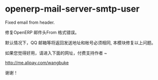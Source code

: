 openerp-mail-server-smtp-user
=============================

Fixed email from header.  

修复OpenERP 邮件头From 格式错误。  

默认情况下，QQ 邮箱等将返回发送地址和帐号必须相同, 本模块修复以上问题。



如果您觉得好用，请进入下面的网址，付费支持作者 ~

http://me.alipay.com/wangbuke

谢谢！


